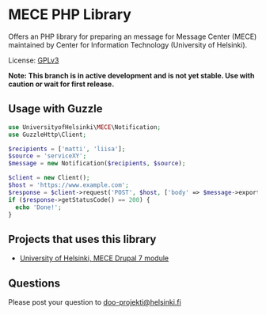 # MECE PHP Library
Offers an PHP library for preparing an message for Message Center (MECE)
maintained by Center for Information Technology (University of Helsinki).

License: [GPLv3](LICENSE.txt)

**Note: This branch is in active development and is not yet stable. Use with caution or wait for first release.**

## Usage with Guzzle

```php
use UniversityofHelsinki\MECE\Notification;
use GuzzleHttp\Client;

$recipients = ['matti', 'liisa'];
$source = 'serviceXY';
$message = new Notification($recipients, $source);

$client = new Client();
$host = 'https://www.example.com';
$response = $client->request('POST', $host, ['body' => $message->export()]);
if ($response->getStatusCode() == 200) {
  echo 'Done!';
}
```

## Projects that uses this library
* [University of Helsinki, MECE Drupal 7 module](https://github.com/UH-StudentServices/uh-mece/tree/7.x-1.x)

## Questions
Please post your question to doo-projekti@helsinki.fi
